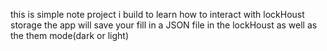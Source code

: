 this is simple note project i build to learn how to interact with lockHoust storage the app will save your fill in a JSON file in the lockHoust as well as the them mode(dark or light)
